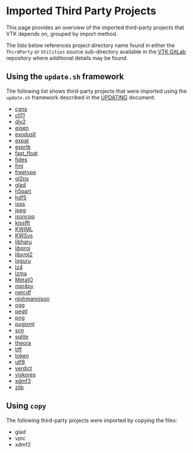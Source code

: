 # Imported Third Party Projects

This page provides an overview of the imported third-party projects that VTK depends
on, grouped by import method.

The lists below references project directory name found in either the `ThirdParty`
or `Utilities` source sub-directory available in the [VTK GitLab][] repository where additional
details may be found.

[VTK GitLab]: https://gitlab.kitware.com/vtk/vtk

## Using the `update.sh` framework

The following list shows third-party projects that were imported using the `update.sh`
framework described in the [UPDATING](UPDATING.md) document:

  * [cgns](cgns/update.sh)
  * [cli11](cli11/update.sh)
  * [diy2](diy2/update.sh)
  * [eigen](eigen/update.sh)
  * [exodusII](exodusII/update.sh)
  * [expat](expat/update.sh)
  * [exprtk](exprtk/update.sh)
  * [fast_float](fast_float/update.sh)
  * [fides](fides/update.sh)
  * [fmt](fmt/update.sh)
  * [freetype](freetype/update.sh)
  * [gl2ps](gl2ps/update.sh)
  * [glad](glad/update.sh)
  * [h5part](h5part/update.sh)
  * [hdf5](hdf5/update.sh)
  * [ioss](ioss/update.sh)
  * [jpeg](jpeg/update.sh)
  * [jsoncpp](jsoncpp/update.sh)
  * [kissfft](kissfft/update.sh)
  * [KWIML](../Utilities/KWIML/update.sh)
  * [KWSys](../Utilities/KWSys/update.sh)
  * [libharu](libharu/update.sh)
  * [libproj](libproj/update.sh)
  * [libxml2](libxml2/update.sh)
  * [loguru](loguru/update.sh)
  * [lz4](lz4/update.sh)
  * [lzma](lzma/update.sh)
  * [MetaIO](../Utilities/MetaIO/update.sh)
  * [mpi4py](mpi4py/update.sh)
  * [netcdf](netcdf/update.sh)
  * [nlohmannjson](nlohmannjson/update.sh)
  * [ogg](ogg/update.sh)
  * [pegtl](pegtl/update.sh)
  * [png](png/update.sh)
  * [pugixml](pugixml/update.sh)
  * [scn](scn/update.sh)
  * [sqlite](sqlite/update.sh)
  * [theora](theora/update.sh)
  * [tiff](tiff/update.sh)
  * [token](token/update.sh)
  * [utf8](utf8/update.sh)
  * [verdict](verdict/update.sh)
  * [viskores](viskores/update.sh)
  * [xdmf3](xdmf3/update.sh)
  * [zlib](zlib/update.sh)

<!--
The list above was generated using the following script:

```
cd VTK/ThirdParty
for path in $(ls -d -1 */) $(ls -d -1 ../Utilities/*/); do
  path=${path%/*}  # "dir1/dir2/Dir3/" -> "dir1/dir2/Dir3"
  project=${path##*/}  # "dir1/dir2/Dir3" -> "Dir3"
  if [[ -f "$path/update.sh" ]]; then
    echo "  * [$project]($path/update.sh)"
  fi
done | sort --ignore-case
```
-->

## Using `copy`

The following third-party projects were imported by copying the files:

  * glad
  * vpic
  * xdmf2

<!--
The list above was generated using the following script:

```
root_src_dir=$(git rev-parse --show-toplevel)

for path in $(ls -d -1 */); do
  path=${path%/*}  # "dir1/dir2/Dir3/" -> "dir1/dir2/Dir3"
  project=${path##*/}  # "dir1/dir2/Dir3" -> "Dir3"

  # List project that isn't imported through "update.sh"
  if [ ! -f "$path/update.sh" ]; then
    echo "  * $project"
  fi
done | sort --ignore-case
```
-->
